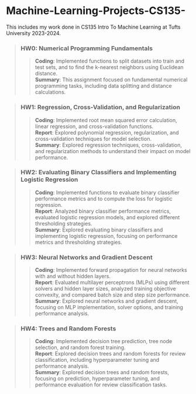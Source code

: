 # Machine-Learning-Projects-CS135-
This includes my work done in CS135 Intro To Machine Learning at Tufts University 2023-2024.

> ### HW0: Numerical Programming Fundamentals <br>
>> **Coding**: Implemented functions to split datasets into train and test sets, and to find the k-nearest neighbors using Euclidean distance. <br>
>> **Summary**: This assignment focused on fundamental numerical programming tasks, including data splitting and distance calculations. <br>

> ### HW1: Regression, Cross-Validation, and Regularization <br>
>> **Coding**: Implemented root mean squared error calculation, linear regression, and cross-validation functions. <br>
>> **Report**: Explored polynomial regression, regularization, and cross-validation techniques for model selection. <br>
>> **Summary**: Explored regression techniques, cross-validation, and regularization methods to understand their impact on model performance. <br>

> ### HW2: Evaluating Binary Classifiers and Implementing Logistic Regression <br>
>> **Coding**: Implemented functions to evaluate binary classifier performance metrics and to compute the loss for logistic regression. <br>
>> **Report**: Analyzed binary classifier performance metrics, evaluated logistic regression models, and explored different thresholding strategies. <br>
>> **Summary**: Explored evaluating binary classifiers and implementing logistic regression, focusing on performance metrics and thresholding strategies. <br>

> ### HW3: Neural Networks and Gradient Descent <br>
>> **Coding**: Implemented forward propagation for neural networks with and without hidden layers. <br>
>> **Report**: Evaluated multilayer perceptrons (MLPs) using different solvers and hidden layer sizes, analyzed training objective convexity, and compared batch size and step size performance. <br>
>> **Summary**: Explored neural networks and gradient descent, focusing on MLP implementation, solver options, and training performance analysis. <br>

> ### HW4: Trees and Random Forests <br>
>> **Coding**: Implemented decision tree prediction, tree node selection, and random forest training. <br>
>> **Report**: Explored decision trees and random forests for review classification, including hyperparameter tuning and performance analysis. <br>
>> **Summary**: Explored decision trees and random forests, focusing on prediction, hyperparameter tuning, and performance evaluation for review classification tasks. <br>
